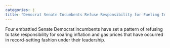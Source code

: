 ```yaml
---
categories: j
title: "Democrat Senate Incumbents Refuse Responsibility for Fueling Inflation Gas Prices"
---
```

Four embattled Senate Democrat incumbents have set a pattern of refusing to take responsibility for soaring inflation and gas prices that have occurred in record-setting fashion under their leadership.
